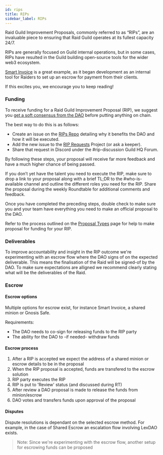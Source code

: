 ```yaml
---
id: rips
title: RIPs
sidebar_label: RIPs
---
```


Raid Guild Improvement Proposals, commonly referred to as “RIPs”, are an invaluable piece to ensuring that Raid Guild operates at its fullest capacity 24/7.  

RIPs are generally focused on Guild internal operations, but in some cases, RIPs have resulted in the Guild building open-source tools for the wider web3 ecosystem.  

[Smart Invoice](https://smartinvoice.xyz/) is a great example, as it began development as an internal tool for Raiders to set up an escrow for payment from their clients.  

If this excites you, we encourage you to keep reading! 

### Funding

To receive funding for a Raid Guild Improvement Proposal (RIP), we suggest you [get a soft consensus from the DAO](./how-to-gain-consensus.md "How to Gain Consensus") before putting anything on chain. 

The best way to do this is as follows:

-   Create an issue on the [RIPs Repo](https://github.com/raid-guild/RIPs/issues/new?assignees=&labels=RIP&template=rip-request.md&title=) detailing why it benefits the DAO and how it will be executed.
-   Add the new issue to the [RIP Requests](https://github.com/raid-guild/RIPs/projects/1) Project (or ask a keeper).
-   Share that request in Discord under the <span class='channels'>#rip-discussion</span> Guild HQ Forum.

By following these steps, your proposal will receive far more feedback and have a much higher chance of being passed.

If you don’t yet have the talent you need to execute the RIP, make sure to drop a link to your proposal along with a brief TL;DR to the <span class='channels'>#who-is-available</span> channel and outline the different roles you need for the RIP. Share the proposal during the weekly Roundtable for additional comments and feedback.

Once you have completed the preceding steps, double check to make sure you and your team have everything you need to make an official proposal to the DAO.

Refer to the process outlined on the [Proposal Types](./proposal-types.md) page for help to make proposal for funding for your RIP.

### Deliverables

To improve accountability and insight in the RIP outcome we're experimenting with an escrow flow where the DAO signs of on the expected deliverable. This means the finalisation of the Raid will be signed-of by the DAO. To make sure expectations are alligned we recommend clearly stating what will be the deliverables of the Raid.

### Escrow
#### Escrow options

Multiple options for escrow exist, for instance Smart Invoice, a shared minion or Gnosis Safe. 

Requirements:
- The DAO needs to co-sign for releasing funds to the RIP party
- The ability for the DAO to -if needed- withdraw funds 
#### Escrow process

1. After a RIP is accepted we expect the address of a shared minion or escrow details to be in the proposal
2. When the RIP proposal is accepted, funds are transfered to the escrow solution
3. RIP party executes the RIP
4. RIP is put to 'Review' status (and discussed during RT)
5. After review a DAO proposal is made to release the funds from minion/escrow
6. DAO votes and transfers funds upon approval of the proposal

#### Disputes

Dispute resolutions is dependant on the selected escrow method. For example, in the case of Shared Escrow an escalation flow involving LexDAO exists.

> Note: Since we're experimenting with the escrow flow, another setup for escrowing funds can be proposed

